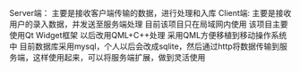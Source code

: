 Server端：
主要是接收客户端传输的数据，进行处理和入库
Client端:
主要是接收用户的录入数据，并发送至服务端处理
目前该项目只在局域网内使用
该项目主要使用Qt Widget框架
以后改用QML+C++处理
采用QML方便移植到移动操作系统中
目前数据库采用mysql，个人以后会改成sqlite，然后通过http将数据传输到服务端，这样使用起来，可以将服务端扩展，做到灵活使用
